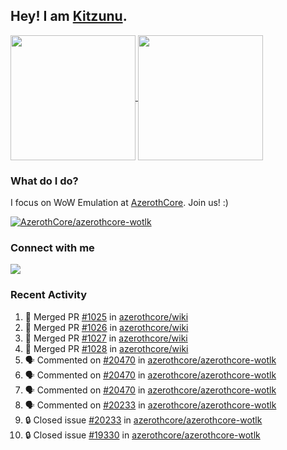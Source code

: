 ## Hey! I am [Kitzunu](https://Github.com/Kitzunu).

<!--
[![Kitzunu's Github stats](https://github-readme-stats.vercel.app/api?username=kitzunu&theme=github_dark&show_icons=true&number_format=long)](https://github.com/Kitzunu)

[![Kitzunu's Language stats](https://github-readme-stats.vercel.app/api/top-langs/?username=Kitzunu&layout=donut&theme=github_dark)](https://github.com/Kitzunu)
-->

<a href="https://github.com/Kitzunu">
  <img height=200 align="center" src="https://github-readme-stats.vercel.app/api?username=kitzunu&theme=github_dark&show_icons=true&number_format=long" />
</a>
<a href="https://github.com/Kitzunu">
  <img height=200 align="center" src="https://github-readme-stats.vercel.app/api/top-langs/?username=Kitzunu&layout=donut&theme=github_dark" />
</a>

### What do I do?

I focus on WoW Emulation at [AzerothCore](https://github.com/AzerothCore). Join us! :)

[![AzerothCore/azerothcore-wotlk](https://github-readme-stats.vercel.app/api/pin/?username=AzerothCore&repo=azerothcore-wotlk&theme=github_dark&show_owner=true)](https://github.com/azerothcore/azerothcore-wotlk)

### Connect with me
[![](https://img.shields.io/badge/AzerothCore%20Discord-Connect%20with%20me!-green)](https://discord.com/invite/gkt4y2x)

### Recent Activity

<!--START_SECTION:activity-->
1. 🎉 Merged PR [#1025](https://github.com/azerothcore/wiki/pull/1025) in [azerothcore/wiki](https://github.com/azerothcore/wiki)
2. 🎉 Merged PR [#1026](https://github.com/azerothcore/wiki/pull/1026) in [azerothcore/wiki](https://github.com/azerothcore/wiki)
3. 🎉 Merged PR [#1027](https://github.com/azerothcore/wiki/pull/1027) in [azerothcore/wiki](https://github.com/azerothcore/wiki)
4. 🎉 Merged PR [#1028](https://github.com/azerothcore/wiki/pull/1028) in [azerothcore/wiki](https://github.com/azerothcore/wiki)
5. 🗣 Commented on [#20470](https://github.com/azerothcore/azerothcore-wotlk/pull/20470#issuecomment-2466219454) in [azerothcore/azerothcore-wotlk](https://github.com/azerothcore/azerothcore-wotlk)
6. 🗣 Commented on [#20470](https://github.com/azerothcore/azerothcore-wotlk/pull/20470#issuecomment-2466218808) in [azerothcore/azerothcore-wotlk](https://github.com/azerothcore/azerothcore-wotlk)
7. 🗣 Commented on [#20470](https://github.com/azerothcore/azerothcore-wotlk/pull/20470#issuecomment-2460371248) in [azerothcore/azerothcore-wotlk](https://github.com/azerothcore/azerothcore-wotlk)
8. 🗣 Commented on [#20233](https://github.com/azerothcore/azerothcore-wotlk/issues/20233#issuecomment-2423925860) in [azerothcore/azerothcore-wotlk](https://github.com/azerothcore/azerothcore-wotlk)
9. 🔒 Closed issue [#20233](https://github.com/azerothcore/azerothcore-wotlk/issues/20233) in [azerothcore/azerothcore-wotlk](https://github.com/azerothcore/azerothcore-wotlk)
10. 🔒 Closed issue [#19330](https://github.com/azerothcore/azerothcore-wotlk/issues/19330) in [azerothcore/azerothcore-wotlk](https://github.com/azerothcore/azerothcore-wotlk)
<!--END_SECTION:activity-->
